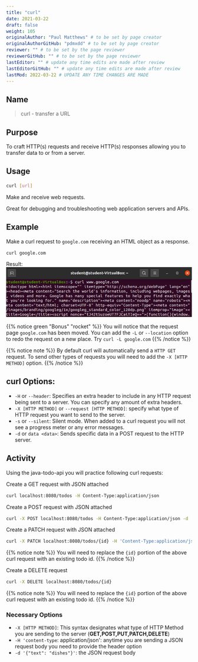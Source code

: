 ```yaml
---
title: "curl"
date: 2021-03-22
draft: false
weight: 105
originalAuthor: "Paul Matthews" # to be set by page creator
originalAuthorGitHub: "pdmxdd" # to be set by page creator
reviewer: "" # to be set by the page reviewer
reviewerGitHub: "" # to be set by the page reviewer
lastEditor: "" # update any time edits are made after review
lastEditorGitHub: "" # update any time edits are made after review
lastMod: 2022-03-22 # UPDATE ANY TIME CHANGES ARE MADE
---
```

## Name

> curl - transfer a URL

## Purpose

To craft HTTP(s) requests and receive HTTP(s) responses allowing you to transfer data to or from a server.

## Usage

```bash
curl [url]
```

Make and receive web requests.

Great for debugging and troubleshooting web application servers and APIs.

## Example

Make a curl request to `google.com` receiving an HTML object as a response.

```bash
curl google.com
```

Result:
![curl-google.com](pictures/curl-google.com.png?classes=border)

{{% notice green "Bonus" "rocket" %}}
You will notice that the request page `google.com` has been moved. You can add the `-L` or `--location` option to redo the request on a new place. Try `curl -L google.com`
{{% /notice %}}

{{% notice note %}}
By default curl will automatically send a `HTTP GET` request. To send other types of requests you will need to add the `-X [HTTP METHOD]` option.
{{% /notice %}}

## curl Options:

- `-H` or `--header`: Specifies an extra header to include in any HTTP request being sent to a server. You can specify any amount of extra headers.
- `-X [HTTP METHOD]` or `--request [HTTP METHOD]`: specify what type of HTTP request you want to send to the server.
- `-s` or `--silent`: Silent mode. When added to a curl request you will not see a progress meter or any error messages.
- `-d` or `data <data>`: Sends specific data in a POST request to the HTTP server. 

## Activity

Using the java-todo-api you will practice following curl requests:

Create a GET request with JSON attached
 ```bash
 curl localhost:8080/todos -H Content-Type:application/json
 ```
Create a POST request with JSON attached
```bash
curl -X POST localhost:8080/todos -H Content-Type:application/json -d '{"text":"the first task"}'
```
<!-- - creating a PUT request with JSON attached -->
<!-- TODO: Clarity - Currently no PUT mapping on todo-api -->
Create a PATCH request with JSON attached
```bash
curl -X PATCH localhost:8080/todos/{id} -H 'Content-Type:application/json'
```

{{% notice note %}}
You will need to replace the `{id}` portion of the above curl request with an existing todo id.
{{% /notice %}}

Create a DELETE request
```bash
curl -X DELETE localhost:8080/todos/{id}
```

{{% notice note %}}
You will need to replace the `{id}` portion of the above curl request with an existing todo id.
{{% /notice %}}

### Necessary Options

- `-X [HTTP METHOD]`: This syntax designates what type of HTTP Method you are sending to the server (**GET,POST,PUT,PATCH,DELETE**)
- `-H 'content-type`: application/json': anytime you are sending a JSON request body you need to provide the header option
- `-d '{"text": "dishes"}'`: the JSON request body